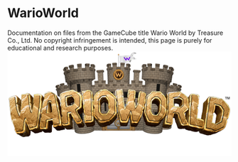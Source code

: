 # WarioWorld
Documentation on files from the GameCube title Wario World by Treasure Co., Ltd. 
No copyright infringement is intended, this page is purely for educational and research purposes.
![t](https://github.com/Zen64/WarioWorld/blob/master/WarioWorld.png?raw=true)
